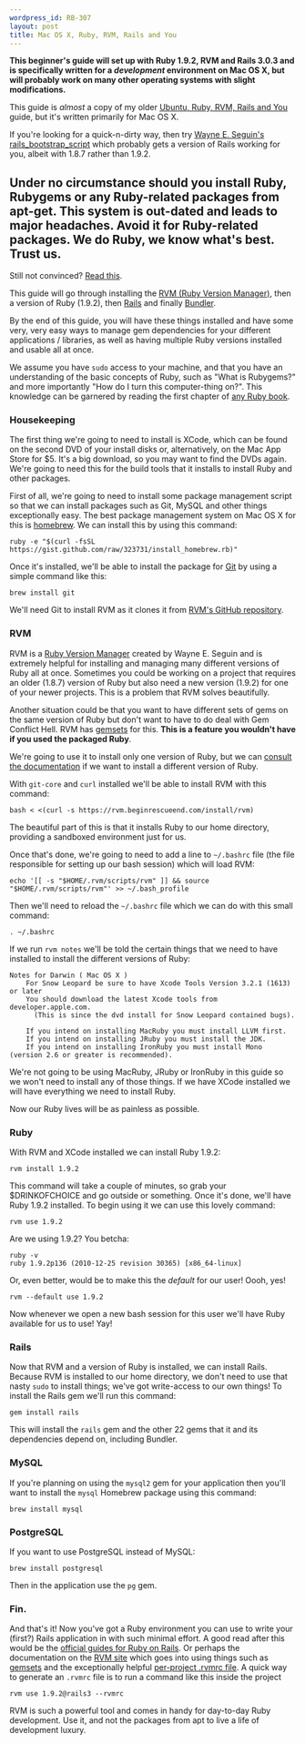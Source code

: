 ```yaml
--- 
wordpress_id: RB-307
layout: post
title: Mac OS X, Ruby, RVM, Rails and You
---
```




<p>
  <strong>This beginner's guide will set up with Ruby 1.9.2, RVM and Rails 3.0.3 and is specifically written for a <em>development</em> environment on Mac OS X, but will probably work on many other operating systems with slight modifications.</strong>
</p>

<p>This guide is <em>almost</em> a copy of my older <a href='http://ryanbigg.com/2010/12/ubuntu-ruby-rvm-rails-and-you/'>Ubuntu, Ruby, RVM, Rails and You</a> guide, but it's written primarily for Mac OS X.</p>

<p>
  If you're looking for a quick-n-dirty way, then try <a href='https://github.com/wayneeseguin/rvm/raw/master/contrib/bootstrap_rails_environment'>Wayne E. Seguin's rails_bootstrap_script</a> which probably gets a version of Rails working for you, albeit with 1.8.7 rather than 1.9.2.
</p>

<h2>Under no circumstance should you install Ruby, Rubygems or any Ruby-related packages from apt-get. This system is out-dated and leads to major headaches. Avoid it for Ruby-related packages. We do Ruby, we know what's best. Trust us.</h2>

Still not convinced? <a href='http://news.ycombinator.org/item?id=2039438'>Read this</a>.

This guide will go through installing the <a href='http://rvm.beginrescueend.com'>RVM (Ruby Version Manager)</a>, then a version of Ruby (1.9.2), then <a href='http://rubyonrails.org'>Rails</a> and finally <a href='http://gembundler.com'>Bundler</a>. 

By the end of this guide, you will have these things installed and have some very, very easy ways to manage gem dependencies for your different applications / libraries, as well as having multiple Ruby versions installed and usable all at once. 

We assume you have `sudo` access to your machine, and that you have an understanding of the basic concepts of Ruby, such as "What is Rubygems?" and more importantly "How do I turn this computer-thing on?". This knowledge can be garnered by reading the first chapter of <a href='http://manning.com/black2'>any Ruby book</a>.

<h3>Housekeeping</h3>

The first thing we're going to need to install is XCode, which can be found on the second DVD of your install disks or, alternatively, on the Mac App Store for $5. It's a big download, so you may want to find the DVDs again. We're going to need this for the build tools that it installs to install Ruby and other packages.

First of all, we're going to need to install some package management script so that we can install packages such as Git, MySQL and other things exceptionally easy. The best package management system on Mac OS X for this is <a href='https://github.com/mxcl/homebrew'>homebrew</a>. We can install this by using this command:

    ruby -e "$(curl -fsSL https://gist.github.com/raw/323731/install_homebrew.rb)"

Once it's installed, we'll be able to install the package for <a href='http://git-scm.org'>Git</a> by using a simple command like this:

    brew install git

We'll need Git to install RVM as it clones it from <a href='http://github.com/wayneeseguin/rvm'>RVM's GitHub repository</a>.

<h3>RVM</h3>

RVM is a <a href='http://rvm.beginrescueend.com'>Ruby Version Manager</a> created by Wayne E. Seguin and is extremely helpful for installing and managing many different versions of Ruby all at once. Sometimes you could be working on a project that requires an older (1.8.7) version of Ruby but also need a new version (1.9.2) for one of your newer projects. This is a problem that RVM solves beautifully. 

Another situation could be that you want to have different sets of gems on the same version of Ruby but don't want to have to do deal with Gem Conflict Hell. RVM has <a href='http://rvm.beginrescueend.com/gemsets/basics/'>gemsets</a> for this. <strong>This is a feature you wouldn't have if you used the packaged Ruby</strong>.

We're going to use it to install only one version of Ruby, but we can <a href='http://rvm.beginrescueend.com'>consult the documentation</a> if we want to install a different version of Ruby. 

With `git-core` and `curl` installed we'll be able to install RVM with this command:

    bash < <(curl -s https://rvm.beginrescueend.com/install/rvm)

The beautiful part of this is that it installs Ruby to our home directory, providing a sandboxed environment just for us.

Once that's done, we're going to need to add a line to `~/.bashrc` file (the file responsible for setting up our bash session) which will load RVM:

    echo '[[ -s "$HOME/.rvm/scripts/rvm" ]] && source "$HOME/.rvm/scripts/rvm"' >> ~/.bash_profile 

Then we'll need to reload the `~/.bashrc` file which we can do with this small command:
   
    . ~/.bashrc

If we run `rvm notes` we'll be told the certain things that we need to have installed to install the different versions of Ruby:

    Notes for Darwin ( Mac OS X )
        For Snow Leopard be sure to have Xcode Tools Version 3.2.1 (1613) or later
        You should download the latest Xcode tools from developer.apple.com.
          (This is since the dvd install for Snow Leopard contained bugs).

        If you intend on installing MacRuby you must install LLVM first.
        If you intend on installing JRuby you must install the JDK.
        If you intend on installing IronRuby you must install Mono (version 2.6 or greater is recommended).
        
We're not going to be using MacRuby, JRuby or IronRuby in this guide so we won't need to install any of those things. If we have XCode installed we will have everything we need to install Ruby.

Now our Ruby lives will be as painless as possible.

<h3>Ruby</h3>

With RVM and XCode installed we can install Ruby 1.9.2:

    rvm install 1.9.2

This command will take a couple of minutes, so grab your $DRINKOFCHOICE and go outside or something. Once it's done, we'll have Ruby 1.9.2 installed. To begin using it we can use this lovely command:

    rvm use 1.9.2

Are we using 1.9.2? You betcha:

    ruby -v
    ruby 1.9.2p136 (2010-12-25 revision 30365) [x86_64-linux]

Or, even better, would be to make this the *default* for our user! Oooh, yes!

    rvm --default use 1.9.2

Now whenever we open a new bash session for this user we'll have Ruby available for us to use! Yay!

<h3>Rails</h3>

Now that RVM and a version of Ruby is installed, we can install Rails. Because RVM is installed to our home directory, we don't need to use that nasty `sudo` to install things; we've got write-access to our own things! To install the Rails gem we'll run this command:

    gem install rails

This will install the `rails` gem and the other 22 gems that it and its dependencies depend on, including Bundler.

<h3>MySQL</h3>

If you're planning on using the `mysql2` gem for your application then you'll want to install the `mysql` Homebrew package using this command:

    brew install mysql

<h3>PostgreSQL</h3>

If you want to use PostgreSQL instead of MySQL:

    brew install postgresql

Then in the application use the `pg` gem.

<h3>Fin.</h3>

And that's it! Now you've got a Ruby environment you can use to write your (first?) Rails application in with such minimal effort. A good read after this would be the <a href='http://guides.rubyonrails.org'>official guides for Ruby on Rails</a>. Or perhaps the documentation on the <a href='http://rvm.beginrescueend.com'>RVM site</a> which goes into using things such as <a href='http://rvm.beginrescueend.com/gemsets/basics/'>gemsets</a> and the exceptionally helpful <a href='http://rvm.beginrescueend.com/workflow/rvmrc/#project'>per-project .rvmrc file</a>. A quick way to generate an `.rvmrc` file is to run a command like this inside the project

    rvm use 1.9.2@rails3 --rvmrc

RVM is such a powerful tool and comes in handy for day-to-day Ruby development. Use it, and not the packages from apt to live a life of development luxury.

